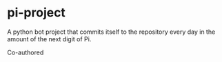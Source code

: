 # pi-project

A python bot project that commits itself to the repository every day in the amount of the next digit of Pi.


Co-authored
